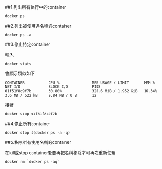 ##1.列出所有執行中的container

```
docker ps
```

##2.列出被使用過名稱的container

```
docker ps -a
```


##3.停止特定container

輸入
```
docker stats
```

會顯示類似如下
```
CONTAINER           CPU %               MEM USAGE / LIMIT       MEM %               NET I/O             BLOCK I/O           PIDS
01f51f8c9f7b        30.80%              326.6 MiB / 1.952 GiB   16.34%              3.6 MB / 522 kB     9.84 MB / 0 B       12

```

接著

```
docker stop 01f51f8c9f7b
```

##4.停止所有container

```
docker stop $(docker ps -a -q)
```

##5.移除所有使用名稱的container

在kill或stop container後要再把名稱移除才可再次重新使用

```
docker rm `docker ps -aq`
```